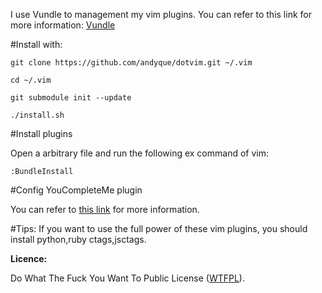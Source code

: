 I use Vundle to management my vim plugins. You can refer to this link for more information: [Vundle]( https://github.com/gmarik/vundle )

#Install with:

    git clone https://github.com/andyque/dotvim.git ~/.vim

    cd ~/.vim

    git submodule init --update

    ./install.sh
    
#Install plugins

Open a arbitrary file and run the following ex command of vim:

    :BundleInstall

#Config YouCompleteMe plugin

You can refer to [this link](https://github.com/Valloric/YouCompleteMe) for more information.

#Tips:
    If you want to use the full power of these vim plugins, you should install python,ruby ctags,jsctags.


**Licence:**

Do What The Fuck You Want To Public License ([WTFPL](http://www.wtfpl.net/)).
